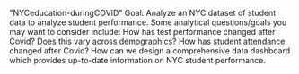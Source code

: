 "NYCeducation-duringCOVID" 
Goal: Analyze an NYC dataset of student data to analyze student performance. Some analytical questions/goals you may want to consider include:
How has test performance changed after Covid? Does this vary across demographics?
How has student attendance changed after Covid?
How can we design a comprehensive data dashboard which provides up-to-date information on NYC student performance. 
